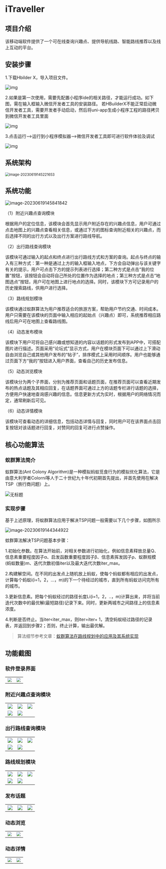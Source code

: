 # iTraveller



## 项目介绍

该移动端软件提供了一个可在线查询兴趣点、提供导航线路、智能路线推荐以及线上互动的平台。





## 安装步骤

1.下载Hbilder X，导入项目文件。

![img](./doc/images/clip_image002-16871580956902.jpg) 



2.如果是第一次使用，需要先配置小程序ide的相关路径，才能运行成功。如下图，需在输入框输入微信开发者工具的安装路径。 若HBuilderX不能正常启动微信开发者工具，需要开发者手动启动，然后将uni-app生成小程序工程的路径拷贝到微信开发者工具里面

![img](./doc/images/clip_image006.jpg) 

 

3.点击运行-->运行到小程序模拟器-->微信开发者工具即可进行软件体验及调试

![img](./doc/images/clip_image008.jpg) 



## 系统架构

<img src="./doc/images/image-20230619145221653.png" alt="image-20230619145221653" style="zoom:80%;" />



## 系统功能

![image-20230619145841842](./doc/images/image-20230619145841842.png)

（1）附近兴趣点查询模块

根据用户的定位信息，该模块会首先显示用户附近存在的兴趣点信息，用户可通过点击地图上的兴趣点查看相关信息，或通过下方的图标查询附近相关的兴趣点，而后选择不同的出行方式以及出行方案进行路线导航。

（2）出行路线查询模块

该模块可通过输入的起点和终点进行出行路线方式和方案的查询。起点与终点的输入有三种方式：第一种是通过上方的输入框输入地点，下方会自动弹出与该关键字有关的提示，用户可点击下方的提示列表进行选择；第二种方式是点击“我的位置”按钮，该按钮会自动将自己所处的位置作为选择的地点；第三种方式是点击“地图选点”按钮，用户可在地图上进行地点的选择。同时，该模块下方可记录用户的历史搜索路线，供用户进行选择。

（3）路线规划模块

该模块通过蚁群算法为用户推荐适合的旅游方案，帮助用户节约交通、时间成本。用户只需要在该模块的页面中输入相应的起始点（兴趣点）即可，系统推荐相应路线后用户可在地图上查看路线图。

（4）动态发布模块

该模块下用户可将自己感兴趣或想知道的内容以话题的形式发布到APP中，可搭配图片进行描述。页面采用“论坛式”显示方式，用户在模块页面下可以通过上下滑动自由浏览自己或其他用户发布的“帖子”，排序模式上采用时间顺序。用户也能够通过页面下方“我的”按钮进入用户界面，查看自己的历史发布信息。

（5）动态浏览模块

该模块分为两个子界面，分别为推荐页面和话题页面，在推荐页面可以查看近期发布的热点话题及其相应回复，在话题界面可通过上方的话题专栏进行话题的选择，方便用户快速地查询感兴趣的信息。信息更新方式为实时，根据用户的网络情况而定，通常刷新后可见。

（6）动态详情模块

该模块可查看动态的详细信息，包括动态详情与回复，同时用户可在该界面点击回复按钮对该话题进行回复，对赞同的回复可进行点赞操作。







## 核心功能算法

### 蚁群算法简介

蚁群算法(Ant Colony Algorithm)是一种模拟蚂蚁觅食行为的模拟优化算法，它是由意大利学者Colorni等人于二十世纪九十年代初期首先提出，并首先使用在解决TSP（旅行商问题）上。

![无标题](./doc/images/clip_image002.jpg)



### 实现步骤

基于上述原理，将蚁群算法应用于解决TSP问题一般需要以下几个步骤，如图所示

![image-20230619144344922](./doc/images/image-20230619144344922.png)

蚊群算法解决TSP问题基本步骤：

1.初始化参数。在算法开始前，对相关参数进行初始化，例如信息素释放总量Q、信息素重要程度因子α、启发函数重要程度因子β、信息素挥发因子ρ、蚁群规模(蚂蚁数量)m、迭代次数初值iter以及最大迭代次数iter_max。

2.构建解空间。在不同的出发点上随机放上蚂蚁，使每个蚂蚁都有相应的出发点，计算每个蚂蚁i(i=1，2，...，m)的下一个待经过的城市，直到所有蚂蚁访问完所有的城市。

3.更新信息素。把每个蚂蚁经过的路径长度Li(i=1，2，..，m)计算出来，并将当前迭代次数中的最优解(最短路径)记录下来。同时，更新两城市之间路径上的信息素浓度。

4.判断是否终止。当iter<iter_max，则iter=iter+ 1，清空蚂蚁经过路径的记录表，并返回到步骤2；否则，终止计算，输出最优解。

> 算法细节参考文章：[蚁群算法在路线规划中的应用及其系统实现](https://kns.cnki.net/kcms2/article/abstract?v=3uoqIhG8C44YLTlOAiTRKibYlV5Vjs7i8oRR1PAr7RxjuAJk4dHXoqjx2f-fX44fhNprDA9kVZYlZCe3Aa99pQvOTqIJdWyH&uniplatform=NZKPT)





## 功能截图

### 软件登录界面

<table>
    <tr style="float:left">
        <td><img src="./doc/images/image-20230618205018229.png" style="zoom: 80%;"/></td>
        <td><img src="./doc/images/image-20230618205136193.png" style="zoom: 80%;"/></td>
    </tr>
</table>



### 附近兴趣点查询模块

<table>
    <tr>
        <td><img src="./doc/images/image-20230618205305827.png"/></td>
        <td><img src="./doc/images/image-20230618205308639.png"/></td>
        <td><img src="./doc/images/image-20230618205312814.png"/></td>
    </tr>
    <tr>
        <td><img src="./doc/images/image-20230618205448948.png"/></td>
        <td><img src="./doc/images/image-20230618205608691.png"/></td>
    </tr>
</table>





### 出行路线查询模块

<table>
    <tr>
        <td><img src="./doc/images/image-20230618205613353.png"/></td>
        <td><img src="./doc/images/image-20230618211023381.png"/></td>
        <td><img src="./doc/images/image-20230618211028193.png"/></td>
    </tr>
    <tr>
        <td><img src="./doc/images/image-20230618211031592.png"/></td>
        <td><img src="./doc/images/image-20230618211035218.png"/></td>
    </tr>
</table>







### 路线规划模块

<table>
    <tr>
        <td><img src="./doc/images/image-20230618211319727.png"/></td>
        <td><img src="./doc/images/image-20230618211323409.png"/></td>
        <td><img src="./doc/images/image-20230618211326585.png"/></td>
    </tr>
    <tr>
        <td><img src="./doc/images/image-20230618211329564.png"/></td>
        <td><img src="./doc/images/image-20230618211333976.png"/></td>
    </tr>
</table>





### 发布话题

<table>
    <tr>
        <td><img src="./doc/images/image-20230618214939221.png"/></td>
        <td><img src="./doc/images/image-20230618214944779.png"/></td>
        <td><img src="./doc/images/image-20230618214953965.png"/></td>
    </tr>
</table>





### 动态浏览

<table>
    <tr style="float:left">
        <td><img src="./doc/images/image-20230618215002117.png" style="zoom: 80%;"/></td>
        <td><img src="./doc/images/image-20230618215005005.png" style="zoom: 80%;"/></td>
    </tr>
</table>





### 动态详情

<table>
    <tr style="float:left">
        <td><img src="./doc/images/image-20230618215010746.png" style="zoom: 80%;"/></td>
        <td><img src="./doc/images/image-20230618215013897.png" style="zoom: 80%;"/></td>
    </tr>
</table>








